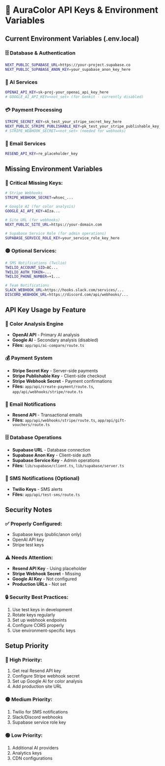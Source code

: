 # 🔑 AuraColor API Keys & Environment Variables

## Current Environment Variables (.env.local)

### 🗄️ Database & Authentication
```bash
NEXT_PUBLIC_SUPABASE_URL=https://your-project.supabase.co
NEXT_PUBLIC_SUPABASE_ANON_KEY=your_supabase_anon_key_here
```

### 🤖 AI Services
```bash
OPENAI_API_KEY=sk-proj-your_openai_api_key_here
# GOOGLE_AI_API_KEY=<not_set> (for Genkit - currently disabled)
```

### 💳 Payment Processing
```bash
STRIPE_SECRET_KEY=sk_test_your_stripe_secret_key_here
NEXT_PUBLIC_STRIPE_PUBLISHABLE_KEY=pk_test_your_stripe_publishable_key_here
# STRIPE_WEBHOOK_SECRET=<not_set> (needed for webhooks)
```

### 📧 Email Services
```bash
RESEND_API_KEY=re_placeholder_key
```

## Missing Environment Variables

### 🔴 Critical Missing Keys:
```bash
# Stripe Webhooks
STRIPE_WEBHOOK_SECRET=whsec_...

# Google AI (for color analysis)
GOOGLE_AI_API_KEY=AIza...

# Site URL (for webhooks)
NEXT_PUBLIC_SITE_URL=https://your-domain.com

# Supabase Service Role (for admin operations)
SUPABASE_SERVICE_ROLE_KEY=your_service_role_key_here
```

### 🟡 Optional Services:
```bash
# SMS Notifications (Twilio)
TWILIO_ACCOUNT_SID=AC...
TWILIO_AUTH_TOKEN=...
TWILIO_PHONE_NUMBER=+1...

# Team Notifications
SLACK_WEBHOOK_URL=https://hooks.slack.com/services/...
DISCORD_WEBHOOK_URL=https://discord.com/api/webhooks/...
```

## API Key Usage by Feature

### 🎨 Color Analysis Engine
- **OpenAI API** - Primary AI analysis
- **Google AI** - Secondary analysis (disabled)
- **Files:** `app/api/ai-compare/route.ts`

### 💰 Payment System
- **Stripe Secret Key** - Server-side payments
- **Stripe Publishable Key** - Client-side checkout
- **Stripe Webhook Secret** - Payment confirmations
- **Files:** `app/api/create-payment/route.ts`, `app/api/webhooks/stripe/route.ts`

### 📧 Email Notifications
- **Resend API** - Transactional emails
- **Files:** `app/api/webhooks/stripe/route.ts`, `app/api/gift-vouchers/route.ts`

### 🗄️ Database Operations
- **Supabase URL** - Database connection
- **Supabase Anon Key** - Client-side auth
- **Supabase Service Key** - Admin operations
- **Files:** `lib/supabase/client.ts`, `lib/supabase/server.ts`

### 📱 SMS Notifications (Optional)
- **Twilio Keys** - SMS alerts
- **Files:** `app/api/test-sms/route.ts`

## Security Notes

### ✅ Properly Configured:
- Supabase keys (public/anon only)
- OpenAI API key
- Stripe test keys

### ⚠️ Needs Attention:
- **Resend API Key** - Using placeholder
- **Stripe Webhook Secret** - Missing
- **Google AI Key** - Not configured
- **Production URLs** - Not set

### 🔒 Security Best Practices:
1. Use test keys in development
2. Rotate keys regularly
3. Set up webhook endpoints
4. Configure CORS properly
5. Use environment-specific keys

## Setup Priority

### 🔴 High Priority:
1. Get real Resend API key
2. Configure Stripe webhook secret
3. Set up Google AI for color analysis
4. Add production site URL

### 🟡 Medium Priority:
1. Twilio for SMS notifications
2. Slack/Discord webhooks
3. Supabase service role key

### 🟢 Low Priority:
1. Additional AI providers
2. Analytics keys
3. CDN configurations